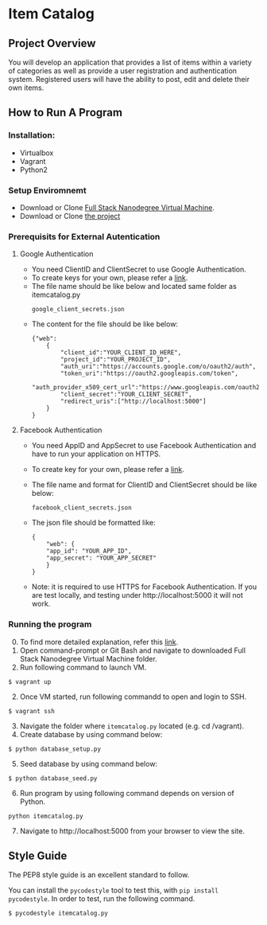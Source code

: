 # Item Catalog

## Project Overview

You will develop an application that provides a list of items within a variety of categories as well as provide a user registration and authentication system. Registered users will have the ability to post, edit and delete their own items.


## How to Run A Program

### Installation:
* Virtualbox
* Vagrant
* Python2

### Setup Enviromnemt
* Download or Clone [Full Stack Nanodegree Virtual Machine](https://github.com/udacity/fullstack-nanodegree-vm).
* Download or Clone [the project](https://github.com/exploit021/Udacity-FNSD-Project2-Item-Catalog)


### Prerequisits for External Autentication
1. Google Authentication
    * You need ClientID and ClientSecret to use Google Authentication.
    * To create keys for your own, please refer a [link](https://developers.google.com/identity/protocols/OAuth2).
    * The file name should be like below and located same folder as itemcatalog.py
        ```
        google_client_secrets.json
        ```
    * The content for the file should be like below:
        ```
        {"web":
            {
                "client_id":"YOUR_CLIENT_ID_HERE",
                "project_id":"YOUR_PROJECT_ID",
                "auth_uri":"https://accounts.google.com/o/oauth2/auth",
                "token_uri":"https://oauth2.googleapis.com/token",
                "auth_provider_x509_cert_url":"https://www.googleapis.com/oauth2/v1/certs",
                "client_secret":"YOUR_CLIENT_SECRET",
                "redirect_uris":["http://localhost:5000"]
            }
        }
        ```


2. Facebook Authentication
    * You need AppID and AppSecret to use Facebook Authentication and have to run your application on HTTPS.
    * To create key for your own, please refer a [link](https://developers.facebook.com/docs/facebook-login/web).
     * The file name and format for ClientID and ClientSecret should be like below:

        ```
        facebook_client_secrets.json
        ```
    * The json file should be formatted like:
        ```
        {
            "web": {
            "app_id": "YOUR_APP_ID",
            "app_secret": "YOUR_APP_SECRET"
            }
        }
        ```
    * Note: it is required to use HTTPS for Facebook Authentication. If you are test locally, and testing under http://localhost:5000 it will not work.


### Running the program

0. To find more detailed explanation, refer this [link](https://github.com/udacity/fullstack-nanodegree-vm).
1. Open command-prompt or Git Bash and navigate to downloaded Full Stack Nanodegree Virtual Machine folder.
2. Run following command to launch VM.

```$ vagrant up```

2. Once VM started, run following commandd to open and login to SSH.

```$ vagrant ssh```

3. Navigate the folder where `itemcatalog.py` located (e.g. cd /vagrant).
4. Create database by using command below:

```$ python database_setup.py```

5. Seed database by using command below:

```$ python database_seed.py```

6. Run program by using following command depends on version of Python.

```
python itemcatalog.py
```

7. Navigate to http://localhost:5000 from your browser to view the site.

## Style Guide
The PEP8 style guide is an excellent standard to follow.

You can install the `pycodestyle` tool to test this, with `pip install pycodestyle`.
In order to test, run the following command.

```$ pycodestyle itemcatalog.py```